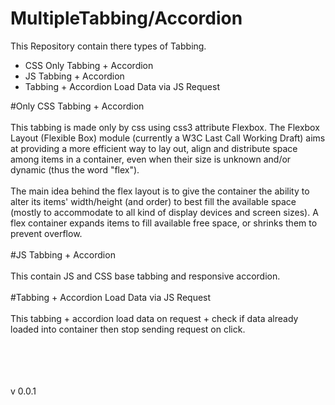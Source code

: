 # MultipleTabbing/Accordion 
This Repository contain there types of Tabbing.
<ul>
<li>CSS Only Tabbing + Accordion</li>
<li>JS Tabbing + Accordion</li>
<li>Tabbing + Accordion Load Data via JS Request</li>
</ul>
#Only CSS Tabbing + Accordion
<br><br>This tabbing is made only by css using css3 attribute Flexbox. The Flexbox Layout (Flexible Box) module (currently a W3C Last Call Working Draft) aims at providing a more efficient way to lay out, align and distribute space among items in a container, even when their size is unknown and/or dynamic (thus the word "flex").
<br><br>The main idea behind the flex layout is to give the container the ability to alter its items' width/height (and order) to best fill the available space (mostly to accommodate to all kind of display devices and screen sizes). A flex container expands items to fill available free space, or shrinks them to prevent overflow.
<br><br>#JS Tabbing + Accordion
<br><br>This contain JS and CSS base tabbing and responsive accordion.
<br><br>#Tabbing + Accordion Load Data via JS Request
<br><br>This tabbing + accordion load data on request + check if data already loaded into container then stop sending request on click.

<br><br><br><br>v 0.0.1